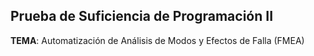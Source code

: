 ## Prueba de Suficiencia de Programación II
**TEMA**: Automatización de Análisis de Modos y Efectos de Falla (FMEA)
